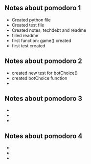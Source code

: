 ## Notes about pomodoro 1
- Created python file
- Created test file
- Created notes, techdebt and readme
- filled readme
- first function: game() created
- first test created

## Notes about pomodoro 2
- created new test for botChoice()
- created botChoice function
- 

## Notes about pomodoro 3
- 
- 
- 

## Notes about pomodoro 4
- 
- 
- 
